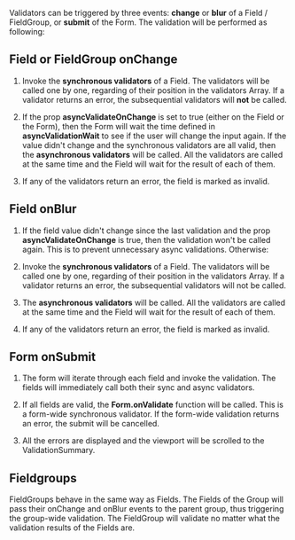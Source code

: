Validators can be triggered by three events: **change** or **blur** of a Field / FieldGroup,
or **submit** of the Form. The validation will be performed as following:

## Field or FieldGroup onChange
1. Invoke the **synchronous validators** of a Field. The validators will be called one by one,
regarding of their position in the validators Array. If a validator returns an error, the
subsequential validators will **not** be called.

2. If the prop **asyncValidateOnChange** is set to true (either on the Field or the Form), then
the Form will wait the time defined in **asyncValidationWait** to see if the user will change the
input again.
If the value didn't change and the synchronous validators are all valid, then the
**asynchronous validators** will be called. All the validators are called at the same time and the
Field will wait for the result of each of them.

3. If any of the validators return an error, the field is marked as invalid.

## Field onBlur
1. If the field value didn't change since the last validation and the prop **asyncValidateOnChange**
is true,  then the validation won't be called again. This is to prevent unnecessary async validations.
Otherwise:

2. Invoke the **synchronous validators** of a Field. The validators will be called one by one,
regarding of their position in the validators Array. If a validator returns an error,
the subsequential validators will not be called.

3. The **asynchronous validators** will be called. All the validators are called at the same time
and the Field will wait for the result of each of them.

4. If any of the validators return an error, the field is marked as invalid.

## Form onSubmit
1. The form will iterate through each field and invoke the validation. The fields will immediately call
both their sync and async validators.

2. If all fields are valid, the **Form.onValidate** function will be called. This is a form-wide synchronous
validator. If the form-wide validation returns an error, the submit will be cancelled.

3. All the errors are displayed and the viewport will be scrolled to the ValidationSummary.

## Fieldgroups
FieldGroups behave in the same way as Fields. The Fields of the Group will pass their onChange and onBlur
events to the parent group, thus triggering the group-wide validation. The FieldGroup will validate no
matter what the validation results of the Fields are.
